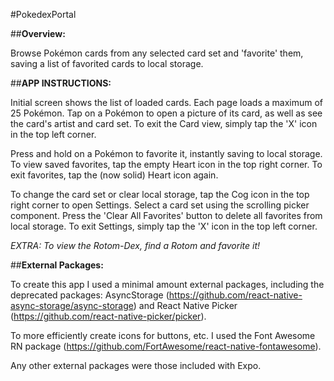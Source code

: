 #PokedexPortal

##**Overview:** 

Browse Pokémon cards from any selected card set and 'favorite' them, saving a list of favorited cards to local storage.

##**APP INSTRUCTIONS:**

Initial screen shows the list of loaded cards. Each page loads a maximum of 25 Pokémon. Tap on a Pokémon to open a picture of its card, as well as see the card's artist and card set. To exit the Card view, simply tap the 'X' icon in the top left corner. 

Press and hold on a Pokémon to favorite it, instantly saving to local storage. To view saved favorites, tap the empty Heart icon in the top right corner. To exit favorites, tap the (now solid) Heart icon again. 

To change the card set or clear local storage, tap the Cog icon in the top right corner to open Settings. Select a card set using the scrolling picker component. Press the 'Clear All Favorites' button to delete all favorites from local storage. To exit Settings, simply tap the 'X' icon in the top left corner.

*EXTRA: To view the Rotom-Dex, find a Rotom and favorite it!*


##**External Packages:**

To create this app I used a minimal amount external packages, including the deprecated packages: AsyncStorage (https://github.com/react-native-async-storage/async-storage) and
React Native Picker (https://github.com/react-native-picker/picker).

To more efficiently create icons for buttons, etc. I used the Font Awesome RN package (https://github.com/FortAwesome/react-native-fontawesome).

Any other external packages were those included with Expo.

